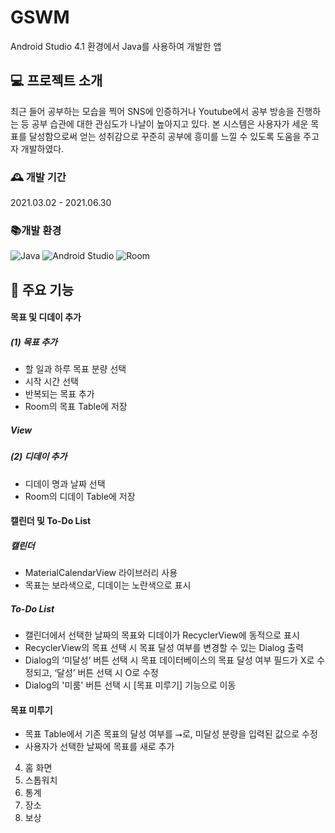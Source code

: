 # GSWM
Android Studio 4.1 환경에서 Java를 사용하여 개발한 앱

## 💻 프로젝트 소개
최근 들어 공부하는 모습을 찍어 SNS에 인증하거나 Youtube에서 공부 방송을 진행하는 등 공부 습관에 대한 관심도가 나날이 높아지고 있다.
본 시스템은 사용자가 세운 목표를 달성함으로써 얻는 성취감으로 꾸준히 공부에 흥미를 느낄 수 있도록 도움을 주고자 개발하였다.

### 🕰 개발 기간
2021.03.02 - 2021.06.30

### 📚개발 환경
![Java](https://img.shields.io/badge/Java-007396.svg?&style=for-the-badge&logo=Java&logoColor=white)
![Android Studio](https://img.shields.io/badge/Android%20Studio-3DDC84.svg?&style=for-the-badge&logo=Android%20Studio&logoColor=white)
![Room](https://img.shields.io/badge/Room-1976D2.svg?&style=for-the-badge&logo=Java&logoColor=white)

## 📱 주요 기능
#### 목표 및 디데이 추가
##### (1) 목표 추가
- 할 일과 하루 목표 분량 선택
- 시작 시간 선택
- 반복되는 목표 추가
- Room의 목표 Table에 저장
##### View

##### (2) 디데이 추가
- 디데이 명과 날짜 선택
- Room의 디데이 Table에 저장

#### 캘린더 및 To-Do List
##### 캘린더
- MaterialCalendarView 라이브러리 사용
- 목표는 보라색으로, 디데이는 노란색으로 표시
##### To-Do List
- 캘린더에서 선택한 날짜의 목표와 디데이가 RecyclerView에 동적으로 표시
- RecyclerView의 목표 선택 시 목표 달성 여부를 변경할 수 있는 Dialog 출력
- Dialog의 ‘미달성’ 버튼 선택 시 목표 데이터베이스의 목표 달성 여부 필드가 X로 수정되고, ‘달성’ 버튼 선택 시 O로 수정
- Dialog의 '미룸' 버튼 선택 시 [목표 미루기] 기능으로 이동

#### 목표 미루기
- 목표 Table에서 기존 목표의 달성 여부를 ⭢로, 미달성 분량을 입력된 값으로 수정
- 사용자가 선택한 날짜에 목표를 새로 추가

4. 홈 화면
5. 스톱워치
6. 통계
7. 장소
8. 보상
